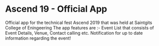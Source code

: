 # Ascend 19 - Official App
 Official app for the technical fest Ascend 2019 that was held at Saintgits College of Eningeering
 The app features are :-
 Event List that consists of Event Details, Venue, Contact calling etc.
 Notification for up to date information regarding the event!
